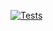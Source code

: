 [![Tests](https://github.com/concrete5-community/redirect/actions/workflows/tests.yml/badge.svg)](https://github.com/concrete5-community/redirect/actions/workflows/tests.yml)
